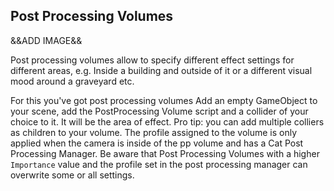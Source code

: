 
## Post Processing Volumes

&&ADD IMAGE&&

Post processing volumes allow to specify different effect settings for different areas, e.g. Inside a building and outside of it or a different visual mood around a graveyard etc. 




For this you've got post processing volumes
Add an empty GameObject to your scene, add the PostProcessing Volume script and a collider of your choice to it. It will be the area of effect. Pro tip: you can add multiple colliers as children to your volume. 
The profile assigned to the volume is only applied when the camera is inside of the pp volume and has a Cat Post Processing Manager. Be aware that Post Processing Volumes with a higher `Importance` value and the profile set in the post processing manager can overwrite some or all settings.

